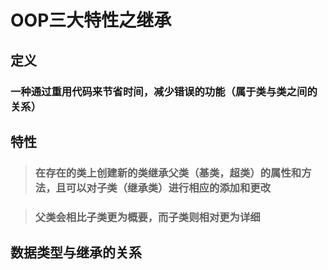 # OOP三大特性之继承

## **定义**
### 一种通过重用代码来**节省时间**，**减少错误**的功能（属于类与类之间的关系）

## **特性**
>### 在存在的类上创建新的类继承父类（基类，超类）的属性和方法，且可以对子类（继承类）进行相应的添加和更改

>### 父类会相比子类更为概要，而子类则相对更为详细

## **数据类型与继承的关系**



